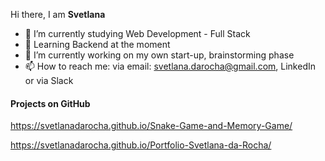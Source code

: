 Hi there, I am **Svetlana**

- 🔭 I’m currently studying Web Development - Full Stack
- 🌱 Learning Backend at the moment 
- 👯 I’m currently working on my own start-up, brainstorming phase
- 📫 How to reach me: via email: svetlana.darocha@gmail.com, LinkedIn or via Slack
  
#### Projects on GitHub

https://svetlanadarocha.github.io/Snake-Game-and-Memory-Game/

https://svetlanadarocha.github.io/Portfolio-Svetlana-da-Rocha/

